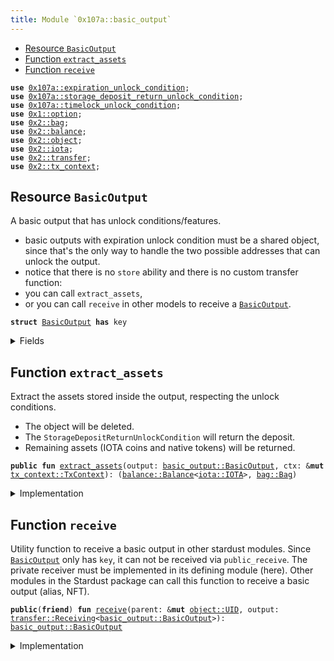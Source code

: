 ```yaml
---
title: Module `0x107a::basic_output`
---
```




-  [Resource `BasicOutput`](#0x107a_basic_output_BasicOutput)
-  [Function `extract_assets`](#0x107a_basic_output_extract_assets)
-  [Function `receive`](#0x107a_basic_output_receive)


<pre><code><b>use</b> <a href="expiration_unlock_condition.md#0x107a_expiration_unlock_condition">0x107a::expiration_unlock_condition</a>;
<b>use</b> <a href="storage_deposit_return_unlock_condition.md#0x107a_storage_deposit_return_unlock_condition">0x107a::storage_deposit_return_unlock_condition</a>;
<b>use</b> <a href="timelock_unlock_condition.md#0x107a_timelock_unlock_condition">0x107a::timelock_unlock_condition</a>;
<b>use</b> <a href="../move-stdlib/option.md#0x1_option">0x1::option</a>;
<b>use</b> <a href="../iota-framework/bag.md#0x2_bag">0x2::bag</a>;
<b>use</b> <a href="../iota-framework/balance.md#0x2_balance">0x2::balance</a>;
<b>use</b> <a href="../iota-framework/object.md#0x2_object">0x2::object</a>;
<b>use</b> <a href="../iota-framework/iota.md#0x2_iota">0x2::iota</a>;
<b>use</b> <a href="../iota-framework/transfer.md#0x2_transfer">0x2::transfer</a>;
<b>use</b> <a href="../iota-framework/tx_context.md#0x2_tx_context">0x2::tx_context</a>;
</code></pre>



<a name="0x107a_basic_output_BasicOutput"></a>

## Resource `BasicOutput`

A basic output that has unlock conditions/features.
- basic outputs with expiration unlock condition must be a shared object, since that's the only
way to handle the two possible addresses that can unlock the output.
- notice that there is no <code>store</code> ability and there is no custom transfer function:
-  you can call <code>extract_assets</code>,
-  or you can call <code>receive</code> in other models to receive a <code><a href="basic_output.md#0x107a_basic_output_BasicOutput">BasicOutput</a></code>.


<pre><code><b>struct</b> <a href="basic_output.md#0x107a_basic_output_BasicOutput">BasicOutput</a> <b>has</b> key
</code></pre>



<details>
<summary>Fields</summary>


<dl>
<dt>
<code>id: <a href="../iota-framework/object.md#0x2_object_UID">object::UID</a></code>
</dt>
<dd>
 Hash of the <code>outputId</code> that was migrated.
</dd>
<dt>
<code>iota: <a href="../iota-framework/balance.md#0x2_balance_Balance">balance::Balance</a>&lt;<a href="../iota-framework/iota.md#0x2_iota_IOTA">iota::IOTA</a>&gt;</code>
</dt>
<dd>
 The amount of IOTA coins held by the output.
</dd>
<dt>
<code>native_tokens: <a href="../iota-framework/bag.md#0x2_bag_Bag">bag::Bag</a></code>
</dt>
<dd>
 The <code>Bag</code> holds native tokens, key-ed by the stringified type of the asset.
 Example: key: "0xabcded::soon::SOON", value: Balance<0xabcded::soon::SOON>.
</dd>
<dt>
<code>storage_deposit_return_uc: <a href="../move-stdlib/option.md#0x1_option_Option">option::Option</a>&lt;<a href="storage_deposit_return_unlock_condition.md#0x107a_storage_deposit_return_unlock_condition_StorageDepositReturnUnlockCondition">storage_deposit_return_unlock_condition::StorageDepositReturnUnlockCondition</a>&gt;</code>
</dt>
<dd>
 The storage deposit return unlock condition.
</dd>
<dt>
<code>timelock_uc: <a href="../move-stdlib/option.md#0x1_option_Option">option::Option</a>&lt;<a href="timelock_unlock_condition.md#0x107a_timelock_unlock_condition_TimelockUnlockCondition">timelock_unlock_condition::TimelockUnlockCondition</a>&gt;</code>
</dt>
<dd>
 The timelock unlock condition.
</dd>
<dt>
<code>expiration_uc: <a href="../move-stdlib/option.md#0x1_option_Option">option::Option</a>&lt;<a href="expiration_unlock_condition.md#0x107a_expiration_unlock_condition_ExpirationUnlockCondition">expiration_unlock_condition::ExpirationUnlockCondition</a>&gt;</code>
</dt>
<dd>
 The expiration unlock condition.
</dd>
<dt>
<code>metadata: <a href="../move-stdlib/option.md#0x1_option_Option">option::Option</a>&lt;<a href="../move-stdlib/vector.md#0x1_vector">vector</a>&lt;u8&gt;&gt;</code>
</dt>
<dd>
 The metadata feature.
</dd>
<dt>
<code>tag: <a href="../move-stdlib/option.md#0x1_option_Option">option::Option</a>&lt;<a href="../move-stdlib/vector.md#0x1_vector">vector</a>&lt;u8&gt;&gt;</code>
</dt>
<dd>
 The tag feature.
</dd>
<dt>
<code>sender: <a href="../move-stdlib/option.md#0x1_option_Option">option::Option</a>&lt;<b>address</b>&gt;</code>
</dt>
<dd>
 The sender feature.
</dd>
</dl>


</details>

<a name="0x107a_basic_output_extract_assets"></a>

## Function `extract_assets`

Extract the assets stored inside the output, respecting the unlock conditions.
- The object will be deleted.
- The <code>StorageDepositReturnUnlockCondition</code> will return the deposit.
- Remaining assets (IOTA coins and native tokens) will be returned.


<pre><code><b>public</b> <b>fun</b> <a href="basic_output.md#0x107a_basic_output_extract_assets">extract_assets</a>(output: <a href="basic_output.md#0x107a_basic_output_BasicOutput">basic_output::BasicOutput</a>, ctx: &<b>mut</b> <a href="../iota-framework/tx_context.md#0x2_tx_context_TxContext">tx_context::TxContext</a>): (<a href="../iota-framework/balance.md#0x2_balance_Balance">balance::Balance</a>&lt;<a href="../iota-framework/iota.md#0x2_iota_IOTA">iota::IOTA</a>&gt;, <a href="../iota-framework/bag.md#0x2_bag_Bag">bag::Bag</a>)
</code></pre>



<details>
<summary>Implementation</summary>


<pre><code><b>public</b> <b>fun</b> <a href="basic_output.md#0x107a_basic_output_extract_assets">extract_assets</a>(output: <a href="basic_output.md#0x107a_basic_output_BasicOutput">BasicOutput</a>, ctx: &<b>mut</b> TxContext) : (Balance&lt;IOTA&gt;, Bag) {
    // Unpack the output into its basic part.
    <b>let</b> <a href="basic_output.md#0x107a_basic_output_BasicOutput">BasicOutput</a> {
        id,
        iota: <b>mut</b> iota,
        native_tokens,
        storage_deposit_return_uc: <b>mut</b> storage_deposit_return_uc,
        timelock_uc: <b>mut</b> timelock_uc,
        expiration_uc: <b>mut</b> expiration_uc,
        sender: _,
        metadata: _,
        tag: _
    } = output;

    // If the output <b>has</b> a timelock unlock condition, then we need <b>to</b> check <b>if</b> the timelock_uc <b>has</b> expired.
    <b>if</b> (timelock_uc.is_some()) {
        timelock_uc.extract().unlock(ctx);
    };

    // If the output <b>has</b> an expiration unlock condition, then we need <b>to</b> check who can unlock the output.
    <b>if</b> (expiration_uc.is_some()) {
        expiration_uc.extract().unlock(ctx);
    };

    // If the output <b>has</b> an storage deposit <b>return</b> unlock condition, then we need <b>to</b> <b>return</b> the deposit.
    <b>if</b> (storage_deposit_return_uc.is_some()) {
        storage_deposit_return_uc.extract().unlock(&<b>mut</b> iota, ctx);
    };

    // Destroy the unlock conditions.
    <a href="../move-stdlib/option.md#0x1_option_destroy_none">option::destroy_none</a>(timelock_uc);
    <a href="../move-stdlib/option.md#0x1_option_destroy_none">option::destroy_none</a>(expiration_uc);
    <a href="../move-stdlib/option.md#0x1_option_destroy_none">option::destroy_none</a>(storage_deposit_return_uc);

    // Delete the output.
    <a href="../iota-framework/object.md#0x2_object_delete">object::delete</a>(id);

    <b>return</b> (iota, native_tokens)
}
</code></pre>



</details>

<a name="0x107a_basic_output_receive"></a>

## Function `receive`

Utility function to receive a basic output in other stardust modules.
Since <code><a href="basic_output.md#0x107a_basic_output_BasicOutput">BasicOutput</a></code> only has <code>key</code>, it can not be received via <code>public_receive</code>.
The private receiver must be implemented in its defining module (here).
Other modules in the Stardust package can call this function to receive a basic output (alias, NFT).


<pre><code><b>public</b>(<b>friend</b>) <b>fun</b> <a href="basic_output.md#0x107a_basic_output_receive">receive</a>(parent: &<b>mut</b> <a href="../iota-framework/object.md#0x2_object_UID">object::UID</a>, output: <a href="../iota-framework/transfer.md#0x2_transfer_Receiving">transfer::Receiving</a>&lt;<a href="basic_output.md#0x107a_basic_output_BasicOutput">basic_output::BasicOutput</a>&gt;): <a href="basic_output.md#0x107a_basic_output_BasicOutput">basic_output::BasicOutput</a>
</code></pre>



<details>
<summary>Implementation</summary>


<pre><code><b>public</b>(<a href="../iota-framework/package.md#0x2_package">package</a>) <b>fun</b> <a href="basic_output.md#0x107a_basic_output_receive">receive</a>(parent: &<b>mut</b> UID, output: Receiving&lt;<a href="basic_output.md#0x107a_basic_output_BasicOutput">BasicOutput</a>&gt;) : <a href="basic_output.md#0x107a_basic_output_BasicOutput">BasicOutput</a> {
    <a href="../iota-framework/transfer.md#0x2_transfer_receive">transfer::receive</a>(parent, output)
}
</code></pre>



</details>

